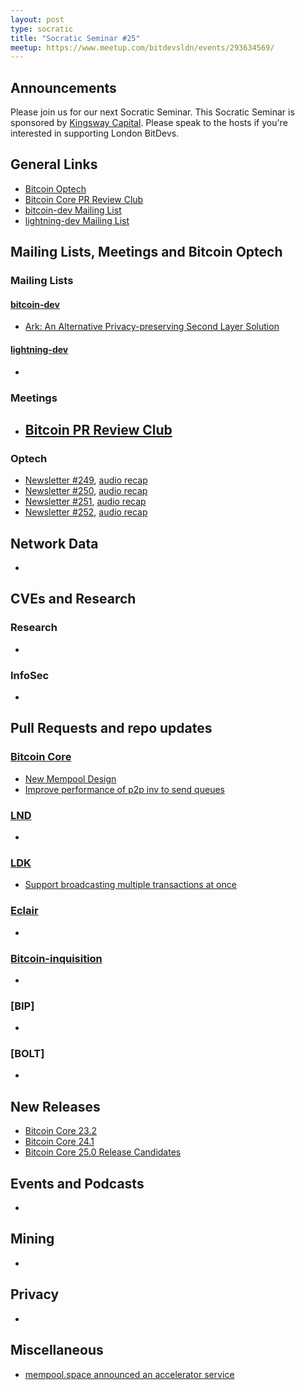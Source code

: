 ```yaml
---
layout: post
type: socratic
title: "Socratic Seminar #25"
meetup: https://www.meetup.com/bitdevsldn/events/293634569/
---
```


## Announcements

Please join us for our next Socratic Seminar. This Socratic Seminar is sponsored by [Kingsway Capital](https://www.kingswaycap.com/).
Please speak to the hosts if you're interested in supporting London BitDevs.

## General Links

* [Bitcoin Optech](https://bitcoinops.org)
* [Bitcoin Core PR Review Club](https://bitcoincore.reviews)
* [bitcoin-dev Mailing List](https://lists.linuxfoundation.org/pipermail/bitcoin-dev)
* [lightning-dev Mailing List](https://lists.linuxfoundation.org/pipermail/lightning-dev)

## Mailing Lists, Meetings and Bitcoin Optech
### Mailing Lists
#### [bitcoin-dev](https://lists.linuxfoundation.org/pipermail/bitcoin-dev)
- [Ark: An Alternative Privacy-preserving Second Layer Solution](https://lists.linuxfoundation.org/pipermail/bitcoin-dev/2023-May/021694.html)

#### [lightning-dev](https://lists.linuxfoundation.org/pipermail/lightning-dev)
-

### Meetings
- [Bitcoin PR Review Club](https://bitcoincore.reviews)
  -

### Optech
- [Newsletter #249](https://bitcoinops.org/en/newsletters/2023/05/03/), [audio recap](https://bitcoinops.org/en/podcast/2023/05/04/)
- [Newsletter #250](https://bitcoinops.org/en/newsletters/2023/05/10/), [audio recap](https://bitcoinops.org/en/podcast/2023/05/11/)
- [Newsletter #251](https://bitcoinops.org/en/newsletters/2023/05/17/), [audio recap](https://bitcoinops.org/en/podcast/2023/05/18/)
- [Newsletter #252](https://bitcoinops.org/en/newsletters/2023/05/24/), [audio recap](https://bitcoinops.org/en/podcast/2023/05/25/)

## Network Data
-

## CVEs and Research
### Research
-

### InfoSec
-

## Pull Requests and repo updates
### [Bitcoin Core](https://github.com/bitcoin/bitcoin)
- [New Mempool Design](https://github.com/bitcoin/bitcoin/issues/27677)
- [Improve performance of p2p inv to send queues](https://github.com/bitcoin/bitcoin/pull/27610)


### [LND](https://github.com/lightningnetwork/lnd)
-

### [LDK](https://github.com/lightningdevkit/rust-lightning)
- [Support broadcasting multiple transactions at once](https://github.com/lightningdevkit/rust-lightning/pull/2272)

### [Eclair](https://github.com/ACINQ/eclair)
-

### [Bitcoin-inquisition](https://github.com/bitcoin-inquisition/bitcoin)
-

### [BIP]
-

### [BOLT]
-

## New Releases
- [Bitcoin Core 23.2](https://bitcoincore.org/bin/bitcoin-core-23.2)
- [Bitcoin Core 24.1](https://bitcoincore.org/bin/bitcoin-core-24.1)
- [Bitcoin Core 25.0 Release Candidates](https://bitcoincore.org/bin/bitcoin-core-25.0)

## Events and Podcasts
-

## Mining
-

## Privacy
-

## Miscellaneous
- [mempool.space announced an accelerator service](https://twitter.com/mempool/status/1659619347910803466)
